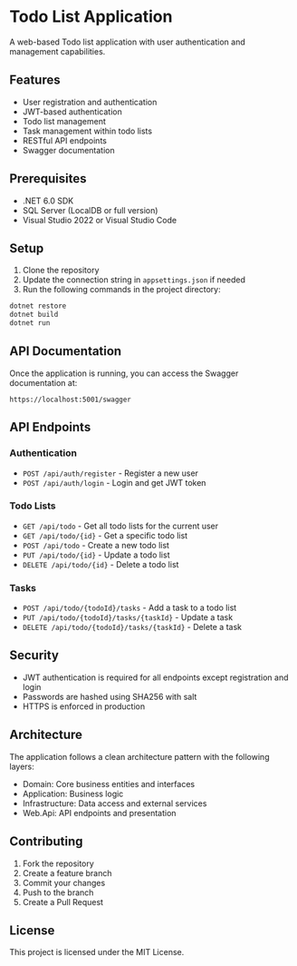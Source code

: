 # Todo List Application

A web-based Todo list application with user authentication and management capabilities.

## Features

- User registration and authentication
- JWT-based authentication
- Todo list management
- Task management within todo lists
- RESTful API endpoints
- Swagger documentation

## Prerequisites

- .NET 6.0 SDK
- SQL Server (LocalDB or full version)
- Visual Studio 2022 or Visual Studio Code

## Setup

1. Clone the repository
2. Update the connection string in `appsettings.json` if needed
3. Run the following commands in the project directory:

```bash
dotnet restore
dotnet build
dotnet run
```

## API Documentation

Once the application is running, you can access the Swagger documentation at:
```
https://localhost:5001/swagger
```

## API Endpoints

### Authentication

- `POST /api/auth/register` - Register a new user
- `POST /api/auth/login` - Login and get JWT token

### Todo Lists

- `GET /api/todo` - Get all todo lists for the current user
- `GET /api/todo/{id}` - Get a specific todo list
- `POST /api/todo` - Create a new todo list
- `PUT /api/todo/{id}` - Update a todo list
- `DELETE /api/todo/{id}` - Delete a todo list

### Tasks

- `POST /api/todo/{todoId}/tasks` - Add a task to a todo list
- `PUT /api/todo/{todoId}/tasks/{taskId}` - Update a task
- `DELETE /api/todo/{todoId}/tasks/{taskId}` - Delete a task

## Security

- JWT authentication is required for all endpoints except registration and login
- Passwords are hashed using SHA256 with salt
- HTTPS is enforced in production

## Architecture

The application follows a clean architecture pattern with the following layers:

- Domain: Core business entities and interfaces
- Application: Business logic
- Infrastructure: Data access and external services
- Web.Api: API endpoints and presentation

## Contributing

1. Fork the repository
2. Create a feature branch
3. Commit your changes
4. Push to the branch
5. Create a Pull Request

## License

This project is licensed under the MIT License.
